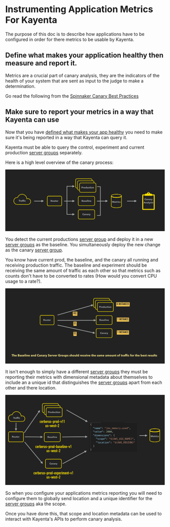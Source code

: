 # Instrumenting Application Metrics For Kayenta

The purpose of this doc is to describe how applications have to be configured in order for there metrics to be usable by Kayenta.

## Define what makes your application healthy then measure and report it.

Metrics are a crucial part of canary analysis, they are the indicators of the health of your system that are sent as input to the judge to make a determination.

Go read the following from the [Spinnaker Canary Best Practices](https://www.spinnaker.io/guides/user/canary/best-practices/#carefully-choose-the-metrics-to-analyze)

## Make sure to report your metrics in a way that Kayenta can use

Now that you have [defined what makes your app healthy](#define-what-makes-your-application-healthy-then-measure-and-report-it) you need to make sure it's being reported in a way that Kayenta can query it.

Kayenta must be able to query the control, experiment and current production [server groups] separately.

Here is a high level overview of the canary process:

![Canary High Level Overview](./assets/canary-high-level-overview.png)

You detect the current productions [server group] and deploy it in a new [server groups] as the baseline.
You simultaneously deploy the new change as the canary [server group].

You know have current prod, the baseline, and the canary all running and receiving production traffic.
The baseline and experiment should be receiving the same amount of traffic as each other so that metrics such as counts don't have to be converted to rates (How would you convert CPU usage to a rate?).

![Canary Routing Drill Down](./assets/canary-traffic-drill-down.png)

It isn't enough to simply have a different [server groups] they must be reporting their metrics with dimensional metadata about themselves to include an a unique id that distinguishes the [server groups] apart from each other and there location.

![Canary Dimensional Metadata](./assets/canary-dimensional-metadata.png)

So when you configure your applications metrics reporting you will need to configure them to globally send location and a unique identifier for the [server groups] aka the scope.

Once you have done this, that scope and location metadata can be used to interact with Kayenta's APIs to perform canary analysis.

[server groups]: https://www.spinnaker.io/concepts/#server-group
[server group]: https://www.spinnaker.io/concepts/#server-group
